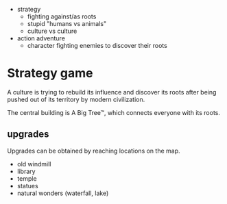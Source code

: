 - strategy
    - fighting against/as roots
    - stupid "humans vs animals"
    - culture vs culture 
- action adventure
    - character fighting enemies to discover their roots


# Strategy game

A culture is trying to rebuild its influence and discover its roots after being pushed out of its territory by modern civilization.

The central building is A Big Tree™, which connects everyone with its roots.

## upgrades

Upgrades can be obtained by reaching locations on the map.

- old windmill
- library
- temple
- statues
- natural wonders (waterfall, lake)
